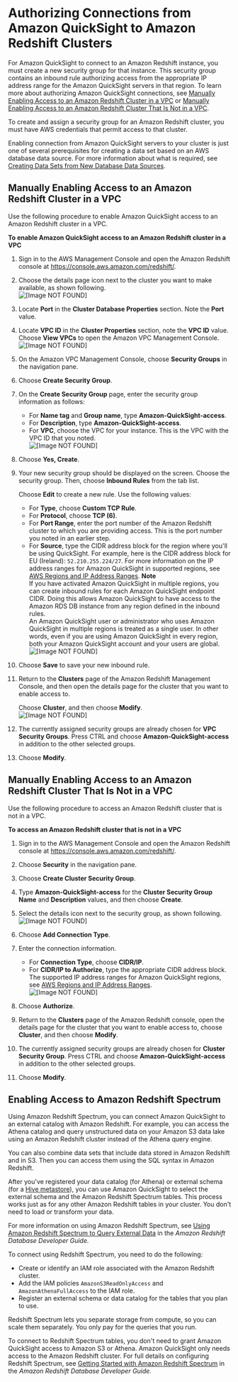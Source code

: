 # Authorizing Connections from Amazon QuickSight to Amazon Redshift Clusters<a name="enabling-access-redshift"></a>

For Amazon QuickSight to connect to an Amazon Redshift instance, you must create a new security group for that instance\. This security group contains an inbound rule authorizing access from the appropriate IP address range for the Amazon QuickSight servers in that region\. To learn more about authorizing Amazon QuickSight connections, see [Manually Enabling Access to an Amazon Redshift Cluster in a VPC](#redshift-vpc-access) or [Manually Enabling Access to an Amazon Redshift Cluster That Is Not in a VPC](#redshift-classic-access)\.

To create and assign a security group for an Amazon Redshift cluster, you must have AWS credentials that permit access to that cluster\.

Enabling connection from Amazon QuickSight servers to your cluster is just one of several prerequisites for creating a data set based on an AWS database data source\. For more information about what is required, see [Creating Data Sets from New Database Data Sources](creating-database-data-sets.md)\.

## Manually Enabling Access to an Amazon Redshift Cluster in a VPC<a name="redshift-vpc-access"></a>

Use the following procedure to enable Amazon QuickSight access to an Amazon Redshift cluster in a VPC\.

**To enable Amazon QuickSight access to an Amazon Redshift cluster in a VPC**

1. Sign in to the AWS Management Console and open the Amazon Redshift console at [https://console\.aws\.amazon\.com/redshift/](https://console.aws.amazon.com/redshift/)\.

1. Choose the details page icon next to the cluster you want to make available, as shown following\.  
![\[Image NOT FOUND\]](http://docs.aws.amazon.com/quicksight/latest/user/images/redshift-details.png)

1. Locate **Port** in the **Cluster Database Properties** section\. Note the **Port** value\. 

1. Locate **VPC ID** in the **Cluster Properties** section, note the **VPC ID** value\. Choose **View VPCs** to open the Amazon VPC Management Console\.  
![\[Image NOT FOUND\]](http://docs.aws.amazon.com/quicksight/latest/user/images/redshift-vpc.png)

1. On the Amazon VPC Management Console, choose **Security Groups** in the navigation pane\.

1. Choose **Create Security Group**\.

1. On the **Create Security Group** page, enter the security group information as follows:
   + For **Name tag** and **Group name**, type **Amazon\-QuickSight\-access**\.
   + For **Description**, type **Amazon\-QuickSight\-access**\.
   + For **VPC**, choose the VPC for your instance\. This is the VPC with the VPC ID that you noted\.  
![\[Image NOT FOUND\]](http://docs.aws.amazon.com/quicksight/latest/user/images/security-group.png)

1. Choose **Yes, Create**\.

1. Your new security group should be displayed on the screen\. Choose the security group\. Then, choose **Inbound Rules** from the tab list\. 

   Choose **Edit** to create a new rule\. Use the following values:
   + For **Type**, choose **Custom TCP Rule**\.
   + For **Protocol**, choose **TCP \(6\)**\.
   + For **Port Range**, enter the port number of the Amazon Redshift cluster to which you are providing access\. This is the port number you noted in an earlier step\.
   + For **Source**, type the CIDR address block for the region where you'll be using QuickSight\. For example, here is the CIDR address block for EU \(Ireland\): `52.210.255.224/27`\. For more information on the IP address ranges for Amazon QuickSight in supported regions, see [AWS Regions and IP Address Ranges](regions.md)\.
**Note**  
If you have activated Amazon QuickSight in multiple regions, you can create inbound rules for each Amazon QuickSight endpoint CIDR\. Doing this allows Amazon QuickSight to have access to the Amazon RDS DB instance from any region defined in the inbound rules\.   
An Amazon QuickSight user or administrator who uses Amazon QuickSight in multiple regions is treated as a single user\. In other words, even if you are using Amazon QuickSight in every region, both your Amazon QuickSight account and your users are global\.  
![\[Image NOT FOUND\]](http://docs.aws.amazon.com/quicksight/latest/user/images/vpc-rule.png)

1. Choose **Save** to save your new inbound rule\.

1. Return to the **Clusters** page of the Amazon Redshift Management Console, and then open the details page for the cluster that you want to enable access to\.

   Choose **Cluster**, and then choose **Modify**\.   
![\[Image NOT FOUND\]](http://docs.aws.amazon.com/quicksight/latest/user/images/redshift-cluster-modify.png)

1. The currently assigned security groups are already chosen for **VPC Security Groups**\. Press CTRL and choose **Amazon\-QuickSight\-access** in addition to the other selected groups\.

1. Choose **Modify**\.

## Manually Enabling Access to an Amazon Redshift Cluster That Is Not in a VPC<a name="redshift-classic-access"></a>

Use the following procedure to access an Amazon Redshift cluster that is not in a VPC\.

**To access an Amazon Redshift cluster that is not in a VPC**

1. Sign in to the AWS Management Console and open the Amazon Redshift console at [https://console\.aws\.amazon\.com/redshift/](https://console.aws.amazon.com/redshift/)\.

1. Choose **Security** in the navigation pane\.

1. Choose **Create Cluster Security Group**\.

1. Type **Amazon\-QuickSight\-access** for the **Cluster Security Group Name** and **Description** values, and then choose **Create**\.

1. Select the details icon next to the security group, as shown following\.  
![\[Image NOT FOUND\]](http://docs.aws.amazon.com/quicksight/latest/user/images/redshift-security-group-detail.png)

1. Choose **Add Connection Type**\.

1. Enter the connection information\.
   + For **Connection Type**, choose **CIDR/IP**\.
   + For **CIDR/IP to Authorize**, type the appropriate CIDR address block\. The supported IP address ranges for Amazon QuickSight regions, see [AWS Regions and IP Address Ranges](regions.md)\.  
![\[Image NOT FOUND\]](http://docs.aws.amazon.com/quicksight/latest/user/images/redshift-cidr.png)

1. Choose **Authorize**\.

1. Return to the **Clusters** page of the Amazon Redshift console, open the details page for the cluster that you want to enable access to, choose **Cluster**, and then choose **Modify**\. 

1. The currently assigned security groups are already chosen for **Cluster Security Group**\. Press CTRL and choose **Amazon\-QuickSight\-access** in addition to the other selected groups\.

1. Choose **Modify**\.

## Enabling Access to Amazon Redshift Spectrum<a name="redshift-spectrum-access"></a>

Using Amazon Redshift Spectrum, you can connect Amazon QuickSight to an external catalog with Amazon Redshift\. For example, you can access the Athena catalog  and query unstructured data on your Amazon S3 data lake using an Amazon Redshift cluster instead of the Athena query engine\. 

You can also combine data sets that include data stored in Amazon Redshift and in S3\. Then you can access them using the SQL syntax in Amazon Redshift\. 

After you've registered your data catalog \(for Athena\) or external schema \(for a [Hive metastore](https://aws.amazon.com/blogs/big-data/migrate-external-table-definitions-from-a-hive-metastore-to-amazon-athena/)\), you can use Amazon QuickSight to select the external schema and the Amazon Redshift Spectrum tables\. This process works just as for any other Amazon Redshift tables in your cluster\. You don't need to load or transform your data\. 

For more information on using Amazon Redshift Spectrum, see [Using Amazon Redshift Spectrum to Query External Data](https://docs.aws.amazon.com/redshift/latest/dg/c-using-spectrum.html) in the *Amazon Redshift Database Developer Guide\.*

To connect using Redshift Spectrum, you need to do the following:
+ Create or identify an IAM role associated with the Amazon Redshift cluster\.
+ Add the IAM policies `AmazonS3ReadOnlyAccess` and `AmazonAthenaFullAccess` to the IAM role\.
+ Register an external schema or data catalog for the tables that you plan to use\.

Redshift Spectrum lets you separate storage from compute, so you can scale them separately\. You only pay for the queries that you run\.

To connect to Redshift Spectrum tables, you don't need to grant Amazon QuickSight access to Amazon S3 or Athena\. Amazon QuickSight only needs access to the Amazon Redshift cluster\. For full details on configuring Redshift Spectrum, see [Getting Started with Amazon Redshift Spectrum](https://docs.aws.amazon.com/redshift/latest/dg/c-getting-started-using-spectrum.html) in the *Amazon Redshift Database Developer Guide\.* 